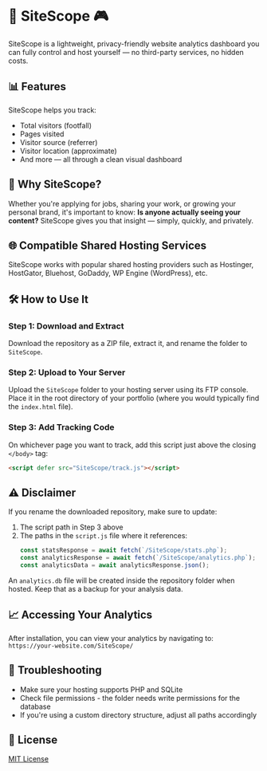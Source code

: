 # 🚀 SiteScope 🎮

SiteScope is a lightweight, privacy-friendly website analytics dashboard you can fully control and host yourself — no third-party services, no hidden costs.

## 📊 Features

SiteScope helps you track:
- Total visitors (footfall)
- Pages visited
- Visitor source (referrer)
- Visitor location (approximate)
- And more — all through a clean visual dashboard

## 🤔 Why SiteScope?

Whether you're applying for jobs, sharing your work, or growing your personal brand, it's important to know: **Is anyone actually seeing your content?** SiteScope gives you that insight — simply, quickly, and privately.

## 🌐 Compatible Shared Hosting Services

SiteScope works with popular shared hosting providers such as Hostinger, HostGator, Bluehost, GoDaddy, WP Engine (WordPress), etc.

## 🛠️ How to Use It

### Step 1: Download and Extract
Download the repository as a ZIP file, extract it, and rename the folder to `SiteScope`.

### Step 2: Upload to Your Server
Upload the `SiteScope` folder to your hosting server using its FTP console. Place it in the root directory of your portfolio (where you would typically find the `index.html` file).

### Step 3: Add Tracking Code
On whichever page you want to track, add this script just above the closing `</body>` tag:

```html
<script defer src="SiteScope/track.js"></script>
```

## ⚠️ Disclaimer
If you rename the downloaded repository, make sure to update:
1. The script path in Step 3 above
2. The paths in the `script.js` file where it references:
   ```javascript
   const statsResponse = await fetch(`/SiteScope/stats.php`);
   const analyticsResponse = await fetch(`/SiteScope/analytics.php`);
   const analyticsData = await analyticsResponse.json();
   ```

An `analytics.db` file will be created inside the repository folder when hosted. Keep that as a backup for your analysis data.

## 📈 Accessing Your Analytics
After installation, you can view your analytics by navigating to:
`https://your-website.com/SiteScope/`

## 🔧 Troubleshooting
- Make sure your hosting supports PHP and SQLite
- Check file permissions - the folder needs write permissions for the database
- If you're using a custom directory structure, adjust all paths accordingly

## 📜 License
[MIT License](LICENSE)